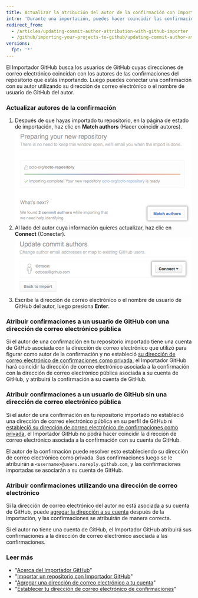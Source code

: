 ```yaml
---
title: Actualizar la atribución del autor de la confirmación con Importador GitHub
intro: 'Durante una importación, puedes hacer coincidir las confirmaciones de tu repositorio con la cuenta de GitHub del autor de la confirmación.'
redirect_from:
  - /articles/updating-commit-author-attribution-with-github-importer
  - /github/importing-your-projects-to-github/updating-commit-author-attribution-with-github-importer
versions:
  fpt: '*'
---
```

El Importador GitHub busca los usuarios de GitHub cuyas direcciones de correo electrónico coincidan con los autores de las confirmaciones del repositorio que estás importando. Luego puedes conectar una confirmación con su autor utilizando su dirección de correo electrónico o el nombre de usuario de GitHub del autor.

### Actualizar autores de la confirmación

1. Después de que hayas importado tu repositorio, en la página de estado de importación, haz clic en **Match authors** (Hacer coincidir autores). ![Botón Match authors (Hacer coincidir autores)](/assets/images/help/importer/match-authors-button.png)
2. Al lado del autor cuya información quieres actualizar, haz clic en **Connect** (Conectar). ![Lista de autores de la confirmación](/assets/images/help/importer/connect-commit-author.png)
3. Escribe la dirección de correo electrónico o el nombre de usuario de GitHub del autor, luego presiona **Enter**.

### Atribuir confirmaciones a un usuario de GitHub con una dirección de correo electrónico pública

Si el autor de una confirmación en tu repositorio importado tiene una cuenta de GitHub asociada con la dirección de correo electrónico que utilizó para figurar como autor de la confirmación y no estableció [su dirección de correo electrónico de confirmaciones como privada](/articles/setting-your-commit-email-address), el Importador GitHub hará coincidir la dirección de correo electrónico asociada a la confirmación con la dirección de correo electrónico pública asociada a su cuenta de GitHub, y atribuirá la confirmación a su cuenta de GitHub.

### Atribuir confirmaciones a un usuario de GitHub sin una dirección de correo electrónico pública

Si el autor de una confirmación en tu repositorio importado no estableció una dirección de correo electrónico pública en su perfil de GitHub ni [estableció su dirección de correo electrónico de confirmaciones como privada](/articles/setting-your-commit-email-address), el Importador GitHub no podrá hacer coincidir la dirección de correo electrónico asociada a la confirmación con su cuenta de GitHub.

El autor de la confirmación puede resolver esto estableciendo su dirección de correo electrónico como privada. Sus confirmaciones luego se le atribuirán a `<username>@users.noreply.github.com`, y las confirmaciones importadas se asociarán a su cuenta de GitHub.

### Atribuir confirmaciones utilizando una dirección de correo electrónico

Si la dirección de correo electrónico del autor no está asociada a su cuenta de GitHub, puede [agregar la dirección a su cuenta](/articles/adding-an-email-address-to-your-github-account) después de la importación, y las confirmaciones se atribuirán de manera correcta.

Si el autor no tiene una cuenta de GitHub, el Importador GitHub atribuirá sus confirmaciones a la dirección de correo electrónico asociada a las confirmaciones.

### Leer más

- "[Acerca del Importador GitHub](/articles/about-github-importer)"
- "[Importar un repositorio con Importador GitHub](/articles/importing-a-repository-with-github-importer)"
- "[Agregar una dirección de correo electrónico a tu cuenta](/articles/adding-an-email-address-to-your-github-account/)"
- "[Establecer tu dirección de correo electrónico de confirmaciones](/articles/setting-your-commit-email-address)"
